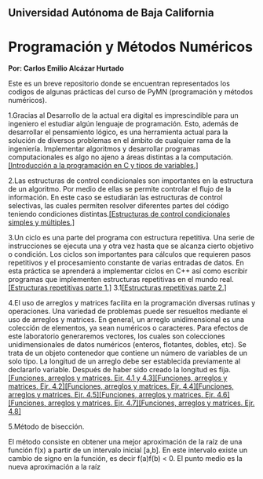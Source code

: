 ## Universidad Autónoma de Baja California 
# Programación y Métodos Numéricos 

**Por: Carlos Emilio Alcázar Hurtado**

Este es un breve repositorio donde se encuentran representados los codigos de algunas prácticas 
del curso de PyMN (programación y métodos numéricos).

1.Gracias al Desarrollo de la actual era digital es imprescindible para un ingeniero el estudiar
algún lenguaje de programación. Esto, además de desarrollar el pensamiento lógico, es una
herramienta actual para la solución de diversos problemas en el ámbito de cualquier rama de la
ingeniería. Implementar algoritmos y desarrollar programas computacionales es algo no ajeno a
áreas distintas a la computación.[[Introducción a la programación en C y tipos de variables.]](https://github.com/Emilio23A/Proyecto_de_PyMN/commit/e52c3bb86063af71598d90df7b402d59746077c5)

2.Las estructuras de control condicionales son importantes en la estructura de un algoritmo. Por
medio de ellas se permite controlar el flujo de la información. En este caso se estudiarán las
estructuras de control selectivas, las cuales permiten resolver diferentes partes del código
teniendo condiciones distintas.[[Estructuras de control condicionales simples y múltiples.]](https://github.com/Emilio23A/Proyecto_de_PyMN/commit/d8134c924bce7eeca2cca9ec69db355bee23cad1)

3.Un ciclo es una parte del programa con estructura repetitiva. Una serie de instrucciones se
ejecuta una y otra vez hasta que se alcanza cierto objetivo o condición. Los ciclos son
importantes para cálculos que requieren pasos repetitivos y el procesamiento constante de
varias entradas de datos. En esta práctica se aprenderá a implementar ciclos en C++ así como
escribir programas que implementen estructuras repetitivas en el mundo real.[[Estructuras repetitivas parte 1.]](https://github.com/Emilio23A/Proyecto_de_PyMN/blob/main/practica%203%20ejercicio%204.2%20(1).c)
3.1[[Estructuras repetitivas parte 2.]](https://github.com/Emilio23A/Proyecto_de_PyMN/commit/a6bddb7735338abcca73ae2c3a3e037625470632)

4.El uso de arreglos y matrices facilita en la programación diversas rutinas y operaciones. Una
variedad de problemas puede ser resueltos mediante el uso de arreglos y matrices.
En general, un arreglo unidimensional es una colección de elementos, ya sean numéricos o
caracteres. Para efectos de este laboratorio generaremos vectores, los cuales son colecciones
unidimensionales de datos numéricos (enteros, flotantes, dobles, etc). Se trata de un objeto
contenedor que contiene un número de variables de un solo tipo. La longitud de un arreglo
debe ser establecida previamente al declararlo variable. Después de haber sido creado la
longitud es fija. [[Funciones, arreglos y matrices. Ejr. 4.1 y 4.3]](https://github.com/Emilio23A/PyMN_PROYECTO_FINAL/blob/main/PRACTICA%204.%204.1%20Y%204.3.c)[[Funciones, arreglos y matrices. Ejr. 4.2]](https://github.com/Emilio23A/PyMN_PROYECTO_FINAL/blob/main/PRACTICA%204.%204.2%20.c)[[Funciones, arreglos y matrices. Ejr. 4.4]](https://github.com/Emilio23A/PyMN_PROYECTO_FINAL/blob/main/PRACTICA%204.%204.4.c)[[Funciones, arreglos y matrices. Ejr. 4.5]](https://github.com/Emilio23A/PyMN_PROYECTO_FINAL/blob/main/PRACTICA%204.%204.5.c)[[Funciones, arreglos y matrices. Ejr. 4.6]](https://github.com/Emilio23A/PyMN_PROYECTO_FINAL/blob/main/PRACTICA%204.%204.6.c)[[Funciones, arreglos y matrices. Ejr. 4.7]](https://github.com/Emilio23A/PyMN_PROYECTO_FINAL/blob/main/PRACTICA%204.%204.7.c)[[Funciones, arreglos y matrices. Ejr. 4.8]](https://github.com/Emilio23A/PyMN_PROYECTO_FINAL/blob/main/PRACTICA%204.%204.8.c)

5.Método de bisección.

El método consiste en obtener una mejor aproximación de la raíz de una función f(x) a partir
de un intervalo inicial [a,b]. En este intervalo existe un cambio de signo en la función, es decir
f(a)f(b) < 0.
El punto medio es la nueva aproximación a la raíz

